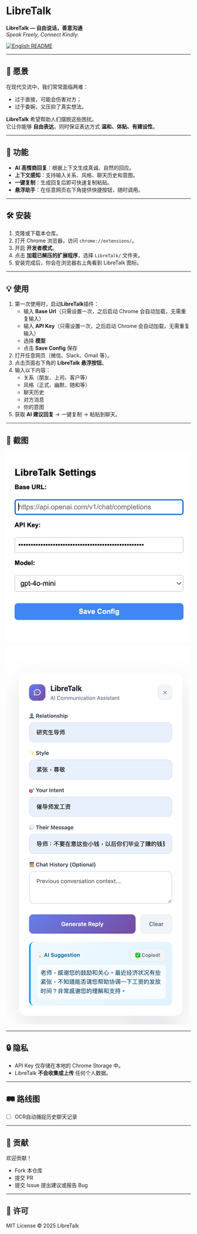 # LibreTalk

**LibreTalk — 自由说话，善意沟通**  
*Speak Freely, Connect Kindly.*

[![English README](https://img.shields.io/badge/README-English-2c7be5)](./README.md)


---

## 🌟 愿景
在现代交流中，我们常常面临两难：  
- 过于直接，可能会伤害对方；  
- 过于委婉，又压抑了真实想法。  

**LibreTalk** 希望帮助人们摆脱这些困扰。  
它让你能够 **自由表达**，同时保证表达方式 **温和、体贴、有建设性**。  

---

## 🚀 功能
- **AI 高情商回复**：根据上下文生成真诚、自然的回应。  
- **上下文感知**：支持输入关系、风格、聊天历史和意图。  
- **一键复制**：生成回复后即可快速复制粘贴。  
- **悬浮助手**：在任意网页右下角提供快捷按钮，随时调用。  

---

## 🛠️ 安装
1. 克隆或下载本仓库。  
2. 打开 Chrome 浏览器，访问 `chrome://extensions/`。  
3. 开启 **开发者模式**。  
4. 点击 **加载已解压的扩展程序**，选择 `LibreTalk/` 文件夹。  
5. 安装完成后，你会在浏览器右上角看到 LibreTalk 图标。  

---

## 💡 使用
1. 第一次使用时，启动**LibreTalk**插件：  
   - 输入 **Base Url**（只需设置一次，之后启动 Chrome 会自动加载，无需重复输入）  
   - 输入 **API Key**（只需设置一次，之后启动 Chrome 会自动加载，无需重复输入）  
   - 选择 **模型**  
   - 点击 **Save Config** 保存  
2. 打开任意网页（微信、Slack、Gmail 等）。  
3. 点击页面右下角的 **LibreTalk 悬浮按钮**。  
4. 输入以下内容：  
   - 关系（朋友、上司、客户等）  
   - 风格（正式、幽默、随和等）  
   - 聊天历史  
   - 对方消息  
   - 你的意图  
5. 获取 **AI 建议回复** → 一键复制 → 粘贴到聊天。  


---

## 📸 截图
![API Setting](./assets/api_setting.png)

![Case](./assets/case1.png)

---

## 🔒 隐私
- API Key 仅存储在本地的 Chrome Storage 中。  
- LibreTalk **不会收集或上传** 任何个人数据。  

---

## 🛤️ 路线图
- [ ] OCR自动捕捉历史聊天记录

---

## 🤝 贡献
欢迎贡献！  
- Fork 本仓库  
- 提交 PR  
- 提交 Issue 提出建议或报告 Bug  

---

## 📜 许可
MIT License © 2025 LibreTalk
